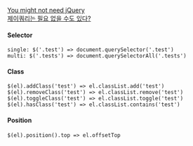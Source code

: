 [You might not need jQuery](http://youmightnotneedjquery.com/)  
[제이쿼리는 필요 없을 수도 있다?
](https://www.zerocho.com/category/jQuery/post/57b356d4d841141500b31e1e)


#### Selector
```
single: $('.test') => document.querySelector('.test')
multi: $('.tests') => document.querySelectorAll('.tests') 
```

#### Class
```
$(el).addClass('test') => el.classList.add('test')
$(el).removeClass('test') => el.classList.remove('test')
$(el).toggleClass('test') => el.classList.toggle('test')
$(el).hasClass('test') => el.classList.contains('test')
```

#### Position
```
$(el).position().top => el.offsetTop
```
